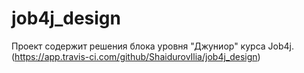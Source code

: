 # job4j_design
Проект содержит решения блока уровня "Джуниор" курса Job4j.(https://app.travis-ci.com/github/ShaidurovIlia/job4j_design)